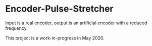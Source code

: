 # Encoder-Pulse-Stretcher
Input is a real encoder, output is an artificial encoder with a reduced frequency.

This project is a work-in-progress in May 2020.
